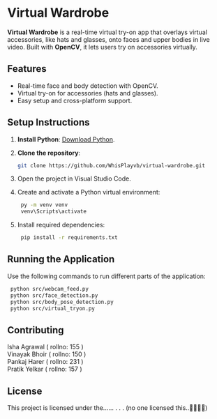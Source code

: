 # Virtual Wardrobe

**Virtual Wardrobe** is a real-time virtual try-on app that overlays virtual accessories, like hats and glasses, onto faces and upper bodies in live video. Built with **OpenCV**, it lets users try on accessories virtually.

## Features
- Real-time face and body detection with OpenCV.
- Virtual try-on for accessories (hats and glasses).
- Easy setup and cross-platform support.

## Setup Instructions
1. **Install Python**: [Download Python](https://www.python.org/downloads/).
2. **Clone the repository**:
   ```bash
   git clone https://github.com/WhisPlayvb/virtual-wardrobe.git
    ```

3. Open the project in Visual Studio Code.
4. Create and activate a Python virtual environment:
   ```bash
    py -m venv venv
    venv\Scripts\activate
    ```
5. Install required dependencies:
   ```bash
    pip install -r requirements.txt
    ```
## Running the Application
Use the following commands to run different parts of the application:
   ```bash
    python src/webcam_feed.py
    python src/face_detection.py
    python src/body_pose_detection.py
    python src/virtual_tryon.py
```
## Contributing
 Isha Agrawal   ( rollno: 155 )  
 Vinayak Bhoir  ( rollno: 150 )  
 Pankaj Harer   ( rollno: 231 )  
 Pratik Yelkar  ( rollno: 157 )  

## License
This project is licensed under the...... 
.
.
.
(no one licensed this..😶‍🌫️😶‍🌫️)
